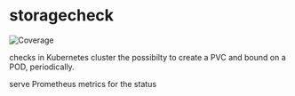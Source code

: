 # storagecheck
![Coverage](https://img.shields.io/badge/Coverage-35.7%25-yellow)

checks in Kubernetes cluster the possibilty to create a PVC and bound on a POD, periodically.

serve Prometheus metrics for the status
